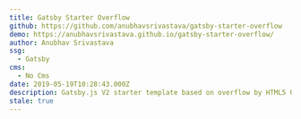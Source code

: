 ```yaml
---
title: Gatsby Starter Overflow
github: https://github.com/anubhavsrivastava/gatsby-starter-overflow
demo: https://anubhavsrivastava.github.io/gatsby-starter-overflow/
author: Anubhav Srivastava
ssg:
  - Gatsby
cms:
  - No Cms
date: 2019-05-19T10:28:43.000Z
description: Gatsby.js V2 starter template based on overflow by HTML5 UP
stale: true
---
```


